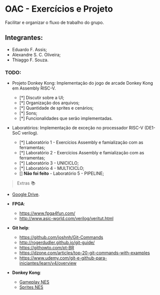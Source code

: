 # OAC - Exercícios e Projeto
Facilitar e organizar o fluxo de trabalho do grupo.
    
## Integrantes:
* Eduardo F. Assis;
* Alexandre S. C. Oliveira;
* Thiaggo F. Souza.
  

### TODO:
* Projeto Donkey Kong:
    Implementação do jogo de arcade Donkey Kong em Assembly RISC-V.
    
  * [*] Discutir sobre a UI;
  * [*] Organização dos arquivos;
  * [*] Quantidade de sprites e cenários;
  * [*] Sons;
  * [*] Funcionalidades que serão implementadas.

* Laboratórios:
    Implementação de exceção no processador RISC-V (DE1-SoC verilog).
    
  * [*] Laboratório 1 - Exercícios Assembly e famialização com as ferramentas;
  * [*] Laboratório 2 - Exercícios Assembly e famialização com as ferramentas;
  * [*] Laboratório 3 - UNICICLO;
  * [*] Laboratório 4 - MULTICICLO;
  * [] **Não foi feito** - Laboratório 5 - PIPELINE;

> Extras 📚
* [Google Drive](https://drive.google.com/drive/folders/1m1Wl_4i-qkH2-OOJBxJCaBhvV3N9hANt).

* **FPGA**:
  - https://www.fpga4fun.com/
  - http://www.asic-world.com/verilog/veritut.html
* **Git help**:
  - https://github.com/joshnh/Git-Commands
  - http://rogerdudler.github.io/git-guide/
  - https://githowto.com/pt-BR
  - https://dzone.com/articles/top-20-git-commands-with-examples
  - https://www.udemy.com/git-e-github-para-iniciantes/learn/v4/overview
* **Donkey Kong**:
  * [Gameplay NES](https://www.youtube.com/watch?v=C_PrG8P5W8o)
  * [Sprites NES](http://www.mariomayhem.com/downloads/sprites/donkey_kong_sprites.php)
